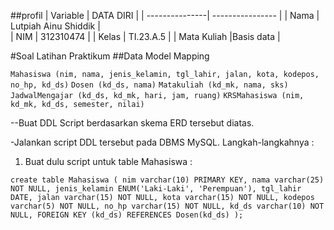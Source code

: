

##profil
| Variable       |    DATA DIRI         |
| ---------------| ----------------     |
| Nama           | Lutpiah Ainu Shiddik |                                     
| NIM            | 312310474            |
| Kelas          | TI.23.A.5            |
| Mata Kuliah    |Basis data            |

#Soal Latihan Praktikum
##Data Model Mapping

`Mahasiswa (nim, nama, jenis_kelamin, tgl_lahir, jalan, kota, kodepos, no_hp, kd_ds)`
`Dosen (kd_ds, nama)`
`Matakuliah (kd_mk, nama, sks)`
`JadwalMengajar (kd_ds, kd_mk, hari, jam, ruang)`
`KRSMahasiswa (nim, kd_mk, kd_ds, semester, nilai)`

--Buat DDL Script berdasarkan skema ERD tersebut diatas.

-Jalankan script DDL tersebut pada DBMS MySQL.
Langkah-langkahnya :

1. Buat dulu script untuk table Mahasiswa :

`create table Mahasiswa (
    nim varchar(10) PRIMARY KEY,
    nama varchar(25) NOT NULL,
    jenis_kelamin ENUM('Laki-Laki', 'Perempuan'),
    tgl_lahir DATE,
    jalan varchar(15) NOT NULL,
    kota varchar(15) NOT NULL,
    kodepos varchar(5) NOT NULL,
    no_hp varchar(15) NOT NULL,
    kd_ds varchar(10) NOT NULL,
    FOREIGN KEY (kd_ds) REFERENCES Dosen(kd_ds)
    );`
